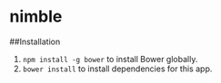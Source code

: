 nimble
======

##Installation

1. `npm install -g bower` to install Bower globally.
2. `bower install` to install dependencies for this app.
